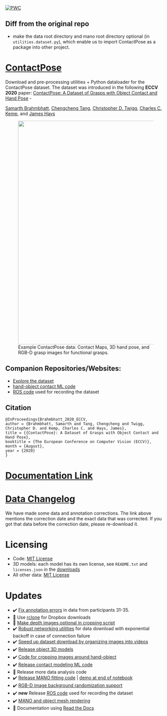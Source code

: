 [![PWC](https://img.shields.io/endpoint.svg?url=https://paperswithcode.com/badge/contactpose-a-dataset-of-grasps-with-object/grasp-contact-prediction-on-contactpose)](https://paperswithcode.com/sota/grasp-contact-prediction-on-contactpose?p=contactpose-a-dataset-of-grasps-with-object)

## Diff from the original repo
* make the data root directory and mano root directory optional (in `utilities.dataset.py`), which enable us to import ContactPose as a package into other project. 

# [ContactPose](https://contactpose.cc.gatech.edu)
Download and pre-processing utilities + Python dataloader for the ContactPose dataset.
The dataset was introduced in the following **ECCV 2020** paper:
[ContactPose: A Dataset of Grasps with Object Contact and Hand Pose](https://contactpose.cc.gatech.edu) - 

[Samarth Brahmbhatt](https://samarth-robo.github.io/),
[Chengcheng Tang](https://scholar.google.com/citations?hl=en&user=WbG27wQAAAAJ),
[Christopher D. Twigg](https://scholar.google.com/citations?hl=en&user=aN-lQ0sAAAAJ),
[Charles C. Kemp](http://charliekemp.com/), and
[James Hays](https://www.cc.gatech.edu/~hays/)

<figure>
<img src="readme_images/teaser.png" width="700">
<figcaption>Example ContactPose data: Contact Maps, 3D hand pose, and RGB-D grasp images for functional grasps.</figcaption>
</figure>

## Companion Repositories/Websites:
- [Explore the dataset](https://contactpose.cc.gatech.edu/contactpose_explorer.html)
- [hand-object contact ML code](https://github.com/samarth-robo/ContactPose-ML)
- [ROS code](https://github.com/samarth-robo/contactpose_ros_utils) used for recording the dataset

## Citation
```
@InProceedings{Brahmbhatt_2020_ECCV,
author = {Brahmbhatt, Samarth and Tang, Chengcheng and Twigg, Christopher D. and Kemp, Charles C. and Hays, James},
title = {{ContactPose}: A Dataset of Grasps with Object Contact and Hand Pose},
booktitle = {The European Conference on Computer Vision (ECCV)},
month = {August},
year = {2020}
}
```

# [Documentation Link](docs/doc.md)

# [Data Changelog](docs/data_changelog.md)
We have made some data and annotation corrections. The link above mentions the correction date and the exact data that was corrected.
If you got that data before the correction date, please re-download it.

# Licensing
- Code: [MIT License](LICENSE.txt)
- 3D models: each model has its own license, see `README.txt` and `licenses.json` in the [downloads](docs/doc.md#3d-models-and-3d-printing)
- All other data: [MIT License](LICENSE.txt)

# Updates
- :heavy_check_mark: [Fix annotation errors](https://github.com/facebookresearch/ContactPose/issues/7) in data from participants 31-35.
- :black_square_button: Use [rclone](https://github.com/rclone/rclone) for Dropbox downloads
- :black_square_button: [Make depth images optional in cropping script](https://github.com/facebookresearch/ContactPose/issues/6)
- :heavy_check_mark: [Robust networking utilities](utilities/networking.py) for data download with exponential backoff in case of connection failure
- :heavy_check_mark: [Speed up dataset download by organizing images into videos](docs/doc.md#download-rgb-images-only)
- :heavy_check_mark: [Release object 3D models](docs/doc.md#3d-models-and-3d-printing)
- :heavy_check_mark: [Code for cropping images around hand-object](demo.ipynb)
- :heavy_check_mark: [Release contact modeling ML code](https://github.com/samarth-robo/ContactPose-ML)
- :black_square_button: Release more data analysis code
- :heavy_check_mark: [Release MANO fitting code](utilities/mano_fitting.py) | [demo at end of notebook](demo.ipynb)
- :heavy_check_mark: [RGB-D image background randomization support](docs/doc.md#image-preprocessing)
- :heavy_check_mark: **new** Release [ROS code](https://github.com/samarth-robo/contactpose_ros_utils) used for recording the dataset
- :heavy_check_mark: [MANO and object mesh rendering](docs/rendering.md)
- :black_square_button: Documentation using [Read the Docs](https://readthedocs.org)
